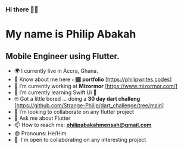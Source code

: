 ### Hi there 👋🏾

My name is Philip Abakah
====================================

Mobile Engineer using Flutter.
-------------------------

- 🌍 I currently live in Accra, Ghana.
- 📄 Know about me here 👉🏾 **portfolio** [https://philipwrites.codes]
- 🔭 I’m currently working at **Mizormor** [https://www.mizormor.com/]
- 🌱 I’m currently learning Swift Ui 🍎
-  🤓 Got a little bored ... doing a **30 day dart challeng** [https://github.com/Strange-Philip/dart_challenge/tree/main]
- 👯 I’m looking to collaborate on any flutter project
- 💬 Ask me about Flutter
- 📫 How to reach me: **philipabakahmensah@gmail.com**
- 😄 Pronouns: He/Him
- 🤝  I'm open to collaborating on any interesting project
